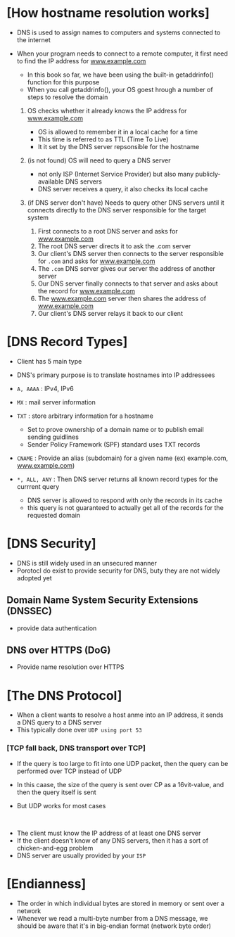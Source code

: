 # [How hostname resolution works]

- DNS is used to assign names to computers and systems connected to the internet
- When your program needs to connect to a remote computer, it first need to find the IP address for www.example.com
	 - In this book so far, we have been using the built-in getaddrinfo() function for this purpose
	 - When you call getaddrinfo(), your OS goest hrough a number of steps to resolve the domain

	 1. OS checks whether it already knows the IP address for www.example.com
	 	- OS is allowed to remember it in a local cache for a time
	 	- This time is referred to as TTL (Time To Live)
	 	- It it set by the DNS server repsonsible for the hostname

 	2. (is not found) OS will need to query a DNS server
 		- not only ISP (Internet Service Provider) but also many publicly-available DNS servers
 		- DNS server receives a query, it also checks its local cache

 	3. (if DNS server don't have) Needs to query other DNS servers until it connects directly to the DNS server responsible for the target system

		1. First connects to a root DNS server and asks for www.example.com
		2. The root DNS server directs it to ask the .com server
		3. Our client's DNS server then connects to the server responsible for `.com` and asks for www.example.com
		4. The `.com` DNS server gives our server the address of another server
		5. Our DNS server finally connects to that server and asks about the record for www.example.com
		6. The www.example.com server then shares the address of www.example.com
		7. Our client's DNS server relays it back to our client

# [DNS Record Types]

- Client has 5 main type
- DNS's primary purpose is to translate hostnames into IP addressees

- `A, AAAA` : IPv4, IPv6
- `MX` : mail server information
- `TXT` : store arbitrary information for a hostname
	- Set to prove ownership of a domain name or to publish email sending guidlines
	- Sender Policy Framework (SPF) standard uses TXT records
- `CNAME` : Provide an alias (subdomain) for a given name (ex) example.com, www.example.com)
- `*, ALL, ANY` : Then DNS server returns all known record types for the currrent query
	- DNS server is allowed to respond with only the records in its cache
	- this query is not guaranteed to actually get all of the records for the requested domain

# [DNS Security]

- DNS is still widely used in an unsecured manner
- Porotocl do exist to provide security for DNS, buty they are not widely adopted yet

## Domain Name System Security Extensions (DNSSEC)
- provide data authentication

## DNS over HTTPS (DoG)
- Provide name resolution over HTTPS

# [The DNS Protocol]

- When a client wants to resolve a host anme into an IP address, it sends a DNS query to a DNS server
- This typically done over `UDP using port 53`

### [TCP fall back, DNS transport over TCP]

- If the query is too large to fit into one UDP packet, then the query can be performed over TCP instead of UDP

- In this caase, the size of the query is sent over CP as a 16vit-value, and then the query itself is sent

- But UDP works for most cases

<br/>

- The client must know the IP address of at least one DNS server
- If the client doesn't know of any DNS servers, then it has a sort of chicken-and-egg problem
- DNS server are usually provided by your `ISP`

# [Endianness]

- The order in which individual bytes are stored in memory or sent over a network
- Whenever we read a multi-byte number from a DNS message, we should be aware that it's in big-endian format (network byte order)
